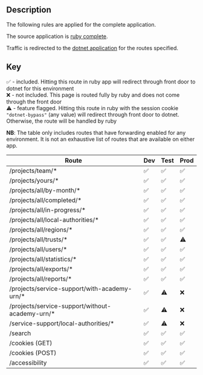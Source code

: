## Description
The following rules are applied for the complete application.

The source application is [ruby complete](https://github.com/DFE-Digital/dfe-complete-conversions-transfers-and-changes).

Traffic is redirected to the [dotnet application](https://github.com/DFE-Digital/complete-conversions-transfers-changes) for the routes specified.

## Key

✅ - included. Hitting this route in ruby app will redirect through front door to dotnet for this environment  
❌ - not included. This page is routed fully by ruby and does not come through the front door  
⚠️ - feature flagged. Hitting this route in ruby with the session cookie `"dotnet-bypass"` (any value) will redirect through front door to dotnet. Otherwise, the route will be handled by ruby  


**NB**: The table only includes routes that have forwarding enabled for any environment. It is not an exhaustive list of routes that are available on either app.

| Route | Dev | Test | Prod |  
| - | - | - | - |
| /projects/team/* | ✅ | ✅ | ✅ |
| /projects/yours/* | ✅ | ✅ | ✅ |
| /projects/all/by-month/* | ✅ | ✅ | ✅ |
| /projects/all/completed/* | ✅ | ✅ | ✅ |
| /projects/all/in-progress/* | ✅ | ✅ | ✅ |
| /projects/all/local-authorities/* | ✅ | ✅ | ✅ |
| /projects/all/regions/* | ✅ | ✅ | ✅ |
| /projects/all/trusts/* | ✅ | ✅ | ⚠️ |
| /projects/all/users/* | ✅ | ✅ | ✅ |
| /projects/all/statistics/* | ✅ | ✅ | ✅ |
| /projects/all/exports/* | ✅ | ✅ | ✅ |
| /projects/all/reports/* | ✅ | ✅ | ✅ |
| /projects/service-support/with-academy-urn/* | ✅ | ⚠️ | ❌ |
| /projects/service-support/without-academy-urn/* | ✅ | ⚠️ | ❌ |
| /service-support/local-authorities/* | ✅ | ⚠️ | ❌ |
| /search | ✅ | ✅ | ✅ |
| /cookies (GET) | ✅ | ✅ | ✅ |
| /cookies (POST) | ✅ | ✅ | ✅ |
| /accessibility | ✅ | ✅ | ✅ |





